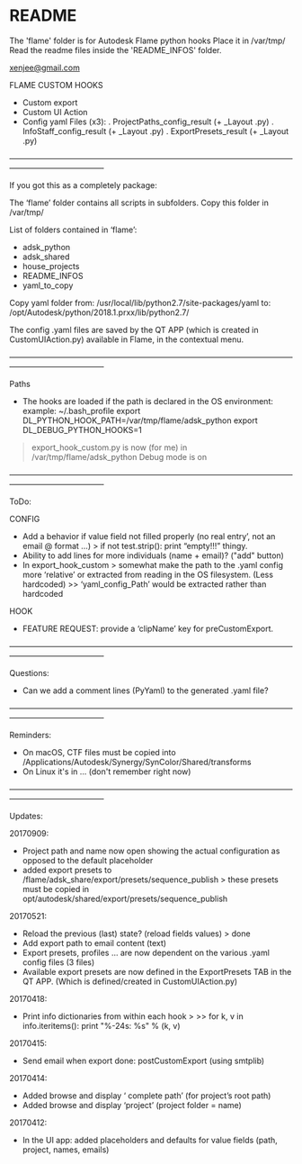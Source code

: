 # README
The 'flame' folder is for Autodesk Flame python hooks
Place it in /var/tmp/
Read the readme files inside the 'README_INFOS' folder.

xenjee@gmail.com


FLAME CUSTOM HOOKS

- Custom export
- Custom UI Action
- Config yaml Files (x3):
	. ProjectPaths_config_result (+ _Layout .py)
	. InfoStaff_config_result (+ _Layout .py)
	. ExportPresets_result (+ _Layout .py)

————————————————————————————————————————————————

If you got this as a completely package:

The ‘flame’ folder contains all scripts in subfolders.
Copy this folder in /var/tmp/

List of folders contained in ‘flame’:

- adsk_python
- adsk_shared
- house_projects
- README_INFOS
- yaml_to_copy


Copy yaml folder 
from: 
/usr/local/lib/python2.7/site-packages/yaml 
to:
/opt/Autodesk/python/2018.1.prxx/lib/python2.7/


The config .yaml files are saved by the QT APP (which is created in CustomUIAction.py) available in Flame, in the contextual menu.

————————————————————————————————————————————————

Paths

- The hooks are loaded if the path is declared in the OS environment: 
example:
~/.bash_profile
export DL_PYTHON_HOOK_PATH=/var/tmp/flame/adsk_python
export DL_DEBUG_PYTHON_HOOKS=1

> export_hook_custom.py is now (for me) in /var/tmp/flame/adsk_python
> Debug mode is on

————————————————————————————————————————————————

ToDo:

CONFIG
- Add a behavior if value field not filled properly (no real entry’, not an email @ format …) > if not test.strip(): print “empty!!!” thingy.
- Ability to add lines for more individuals (name + email)? ("add" button)
- In export_hook_custom >  somewhat make the path to the .yaml config more ‘relative’ or extracted from reading in the OS filesystem. (Less hardcoded) >> ‘yaml_config_Path’ would be extracted rather than hardcoded

HOOK
- FEATURE REQUEST: provide a ‘clipName’ key for preCustomExport.

————————————————————————————————————————————————

Questions:

- Can we add a comment lines (PyYaml) to the generated .yaml file?

————————————————————————————————————————————————

Reminders: 
- On macOS, CTF files must be copied into /Applications/Autodesk/Synergy/SynColor/Shared/transforms
- On Linux it's in ... (don't remember right now)

————————————————————————————————————————————————

Updates:

20170909:
- Project path and name now open showing the actual configuration as opposed to the default placeholder
- added export presets to /flame/adsk_share/export/presets/sequence_publish > these presets must be copied in opt/autodesk/shared/export/presets/sequence_publish

20170521:
- Reload the previous (last) state? (reload fields values) > done
- Add export path to email content (text)
- Export presets, profiles … are now dependent on the various .yaml config files (3 files)
- Available export presets are now defined in the ExportPresets TAB in the QT APP. (Which is defined/created in CustomUIAction.py)

20170418:
- Print info dictionaries from within each hook > >>
	for k, v in info.iteritems():
           	print "%-24s: %s" % (k, v)

20170415:
- Send email when export done: postCustomExport  (using smtplib)

20170414:
- Added browse and display ‘ complete path’ (for project’s root path)
- Added browse and display ‘project’  (project folder = name)

20170412:
- In the UI app: added placeholders and defaults for value fields (path, project, names, emails)
 



